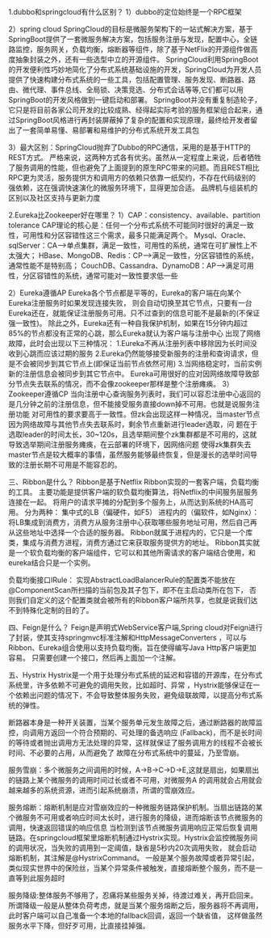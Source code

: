 1.dubbo和springcloud有什么区别？
1）dubbo的定位始终是一个RPC框架

2）spring cloud
SpringCloud的目标是微服务架构下的一站式解决方案，基于SpringBoot提供了一套微服务解决方案，包括服务注册与发现，配置中心，全链路监控，服务网关，负载均衡，熔断器等组件，除了基于NetFlix的开源组件做高度抽象封装之外，还有一些选型中立的开源组件。
SpringCloud利用SpringBoot的开发便利性巧妙地简化了分布式系统基础设施的开发，SpringCloud为开发人员提供了快速构建分布式系统的一些工具，包括配置管理、服务发现、断路器、路由、微代理、事件总线、全局锁、决策竞选、分布式会话等等,它们都可以用SpringBoot的开发风格做到一键启动和部署。
SpringBoot并没有重复制造轮子，它只是将目前各家公司开发的比较成熟、经得起实际考验的服务框架组合起来，通过SpringBoot风格进行再封装屏蔽掉了复杂的配置和实现原理，最终给开发者留出了一套简单易懂、易部署和易维护的分布式系统开发工具包


3）最大区别：SpringCloud抛弃了Dubbo的RPC通信，采用的是基于HTTP的REST方式。
严格来说，这两种方式各有优劣。虽然从一定程度上来说，后者牺牲了服务调用的性能，但也避免了上面提到的原生RPC带来的问题。而且REST相比
RPC更为灵活，服务提供方和调用方的依赖只依靠一纸契约，不存在代码级别的强依赖，这在强调快速演化的微服务环境下，显得更加合适。
品牌机与组装机的区别以及社区支持与更新力度

2.Eureka比Zookeeper好在哪里？
1）CAP：consistency、available、partition tolerance
CAP理论的核心是：任何一个分布式系统不可能同时很好的满足一致性，可用性和分区容错性这三个需求，最多只能满足两个。
Mysql、Oracle、sqlServer：CA-->单点集群，满足一致性，可用性的系统，通常在可扩展性上不太强大；
HBase、MongoDB、Redis：CP-->满足一致性，分区容错性的系统，通常性能不是特别高；
CouchDB、Cassandra、DynamoDB：AP-->满足可用性，分区容错性的系统，通常可能对一致性要求低一些

2）Eureka遵循AP
Eureka各个节点都是平等的，Eureka的客户端在向某个Eureka注册服务时如果发现连接失败，
则会自动切换至其它节点，只要有一台Eureka还在，就能保证注册服务可用。只不过查到的信息可能不是最新的(不保证强一致性)。
除此之外，Eureka还有一种自我保护机制，如果在15分钟内超过85%的节点都没有正常的心跳，那么Eureka就认为客户端与注册中心
出现了网络故障，此时会出现以下三种情况：
1.Eureka不再从注册列表中移除因为长时间没收到心跳而应该过期的服务
2.Eureka仍然能够接受新服务的注册和查询请求，但是不会被同步到其它节点上(即保证当前节点依然可用)
3.当网络稳定时，当前实例新的注册信息会被同步到其它节点中。
Eureka可用很好的应对因网络故障导致部分节点失去联系的情况，而不会像zookeeper那样是整个注册瘫痪。
3）Zookeeper遵循CP
当向注册中心查询服务列表时，我们可以容忍注册中心返回的是几分钟之前的注册信息，但不能接受服务直接down掉不可用。也就是说服务注册功能
对可用性的要求要高于一致性。但zk会出现这样一种情况，当master节点因为网络故障与其他节点失去联系时，剩余节点重新进行leader选取，问
题在于选取leader的时间太长，30~120s，且选举期间整个zk集群都是不可用的，这就导致选举期间注册服务瘫痪，在云部署的环境下，因网络问题
使得zk集群失去master节点是较大概率的事情，虽然服务能够最终恢复，但是漫长的选举时间导致的注册长期不可用是不能容忍的。

三、Ribbon是什么？
Ribbon是基于Netflix Ribbon实现的一套客户端，负载均衡的工具。
主要功能是提供客户端的软负载均衡算法，将Netflix的中间服务层服务连接在一起。
将用户的请求平摊的分配到多个服务上，从而达到系统的HA高可用。
分为两种：
集中式的LB（偏硬件，如F5）
进程内的（偏软件，如Nginx）：将LB集成到消费方，消费方从服务注册中心获取哪些服务地址可用，然后自己再从这些地址中选择一个合适的服务器。
Ribbon就属于进程内的，它只是一个库类，集成与消费方进程，消费方通过它来获取服务提供方的地址。
Ribbon其实就是一个软负载均衡的客户端组件，它可以和其他所需请求的客户端结合使用，和eureka结合只是一个实例。

负载均衡接口IRule：
实现AbstractLoadBalancerRule的配置类不能放在@ComponentScan所扫描的当前包及其子包下，即不在主启动类所在包下，
否则我们自定义的这个配置类就会被所有的Ribbon客户端所共享，也就是说我们达不到特殊化定制的目的了。

四、Feign是什么？
Feign是声明式WebService客户端,Spring cloud对Feign进行了封装，使其支持springmvc标准注解和HttpMessageConverters
，可以与Ribbon、Eureka组合使用以支持负载均衡。旨在使得编写Java Http客户端更加容易。
只需要创建一个接口，然后再上面加一个注解。

五、Hystrix
Hystrix是一个用于处理分布式系统的延迟和容错的开源库，在分布式系统里，许多依赖不可避免的调用失败，比如超时、异常
，Hystrix能够保证在一个依赖出问题的情况下，不会导致整体服务失败，避免级联故障，以提高分布式系统的弹性。

断路器本身是一种开关装置，当某个服务单元发生故障之后，通过断路器的故障监控，向调用方返回一个符合预期的、可处理的备选响应
(Fallback)，而不是长时间的等待或者抛出调用方无法处理的异常，这样就保证了服务调用方的线程不会被长时间、不必要的占用，从而避免了
故障在分布式系统中的蔓延，乃至雪崩。

服务雪崩：多个微服务之间调用的时候，A->B->C->D->E,这就是扇出，如果扇出的链路上某个微服务的调用时间过长或者不可用，对微服务A
的调用就会占用就会越来越多的系统资源，进而引起系统崩溃，所谓的雪崩效应。

服务熔断：熔断机制是应对雪崩效应的一种微服务链路保护机制。当扇出链路的某个微服务不可用或者响应时间太长时，进行服务的降级，进而熔断该节点微服务的调用，快速返回错误的响应信息
当检测到该节点微服务调用响应正常后恢复调用链路。在springcloud框架里熔断机制通过Hystrix实现。Hystrix会监控微服务间的调用状况，当失败的调用到一定阈值，缺省是5秒内20次调用失败，
就会启动熔断机制，其注解是@HystrixCommand。
一般是某个服务故障或者异常引起，类似现实世界中的保险丝，当某个异常条件被触发，直接熔断整个服务，而不是一直等到此服务超时

服务降级:整体服务不够用了，忍痛将某些服务关掉，待渡过难关，再开启回来。
所谓降级一般是从整体负荷考虑，就是当某个服务熔断之后，服务器将不再调用，此时客户端可以自己准备一个本地的fallback回调，返回一个缺省值，
这样做虽然服务水平下降，但好歹可用，比直接挂掉强。
